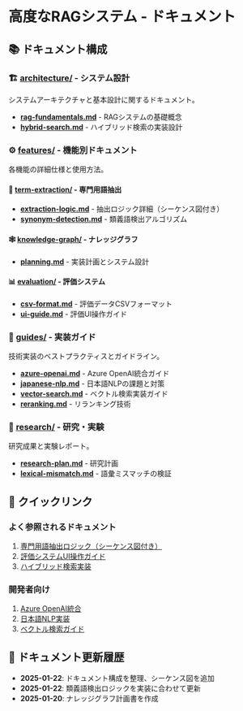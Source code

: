 # 高度なRAGシステム - ドキュメント

## 📚 ドキュメント構成

### 🏗️ [architecture/](./architecture/) - システム設計
システムアーキテクチャと基本設計に関するドキュメント。

- **[rag-fundamentals.md](./architecture/rag-fundamentals.md)** - RAGシステムの基礎概念
- **[hybrid-search.md](./architecture/hybrid-search.md)** - ハイブリッド検索の実装設計

### ⚙️ [features/](./features/) - 機能別ドキュメント
各機能の詳細仕様と使用方法。

#### 📝 [term-extraction/](./features/term-extraction/) - 専門用語抽出
- **[extraction-logic.md](./features/term-extraction/extraction-logic.md)** - 抽出ロジック詳細（シーケンス図付き）
- **[synonym-detection.md](./features/term-extraction/synonym-detection.md)** - 類義語検出アルゴリズム

#### 🕸️ [knowledge-graph/](./features/knowledge-graph/) - ナレッジグラフ
- **[planning.md](./features/knowledge-graph/planning.md)** - 実装計画とシステム設計

#### 📊 [evaluation/](./features/evaluation/) - 評価システム
- **[csv-format.md](./features/evaluation/csv-format.md)** - 評価データCSVフォーマット
- **[ui-guide.md](./features/evaluation/ui-guide.md)** - 評価UI操作ガイド

### 📖 [guides/](./guides/) - 実装ガイド
技術実装のベストプラクティスとガイドライン。

- **[azure-openai.md](./guides/azure-openai.md)** - Azure OpenAI統合ガイド
- **[japanese-nlp.md](./guides/japanese-nlp.md)** - 日本語NLPの課題と対策
- **[vector-search.md](./guides/vector-search.md)** - ベクトル検索実装ガイド
- **[reranking.md](./guides/reranking.md)** - リランキング技術

### 🔬 [research/](./research/) - 研究・実験
研究成果と実験レポート。

- **[research-plan.md](./research/research-plan.md)** - 研究計画
- **[lexical-mismatch.md](./research/lexical-mismatch.md)** - 語彙ミスマッチの検証

## 🚀 クイックリンク

### よく参照されるドキュメント
1. [専門用語抽出ロジック（シーケンス図付き）](./features/term-extraction/extraction-logic.md)
2. [評価システムUI操作ガイド](./features/evaluation/ui-guide.md)
3. [ハイブリッド検索実装](./architecture/hybrid-search.md)

### 開発者向け
1. [Azure OpenAI統合](./guides/azure-openai.md)
2. [日本語NLP実装](./guides/japanese-nlp.md)
3. [ベクトル検索ガイド](./guides/vector-search.md)

## 📝 ドキュメント更新履歴

- **2025-01-22**: ドキュメント構成を整理、シーケンス図を追加
- **2025-01-22**: 類義語検出ロジックを実装に合わせて更新
- **2025-01-20**: ナレッジグラフ計画書を作成